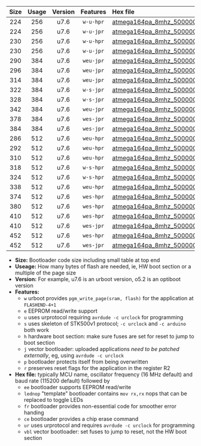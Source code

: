 |Size|Usage|Version|Features|Hex file|
|:-:|:-:|:-:|:-:|:--|
|224|256|u7.6|`w-u-hpr`|[atmega164pa_8mhz_500000bps_ur.hex](https://raw.githubusercontent.com/stefanrueger/urboot/main//atmega164pa_8mhz_500000bps_ur.hex)|
|224|256|u7.6|`w-u-jpr`|[atmega164pa_8mhz_500000bps_ur_vbl.hex](https://raw.githubusercontent.com/stefanrueger/urboot/main//atmega164pa_8mhz_500000bps_ur_vbl.hex)|
|230|256|u7.6|`w-u-hpr`|[atmega164pa_8mhz_500000bps_lednop_ur.hex](https://raw.githubusercontent.com/stefanrueger/urboot/main//atmega164pa_8mhz_500000bps_lednop_ur.hex)|
|230|256|u7.6|`w-u-jpr`|[atmega164pa_8mhz_500000bps_lednop_ur_vbl.hex](https://raw.githubusercontent.com/stefanrueger/urboot/main//atmega164pa_8mhz_500000bps_lednop_ur_vbl.hex)|
|290|384|u7.6|`weu-jpr`|[atmega164pa_8mhz_500000bps_ee_ur_vbl.hex](https://raw.githubusercontent.com/stefanrueger/urboot/main//atmega164pa_8mhz_500000bps_ee_ur_vbl.hex)|
|296|384|u7.6|`weu-jpr`|[atmega164pa_8mhz_500000bps_ee_lednop_ur_vbl.hex](https://raw.githubusercontent.com/stefanrueger/urboot/main//atmega164pa_8mhz_500000bps_ee_lednop_ur_vbl.hex)|
|314|384|u7.6|`weu-jpr`|[atmega164pa_8mhz_500000bps_ee_lednop_fr_ur_vbl.hex](https://raw.githubusercontent.com/stefanrueger/urboot/main//atmega164pa_8mhz_500000bps_ee_lednop_fr_ur_vbl.hex)|
|322|384|u7.6|`w-s-jpr`|[atmega164pa_8mhz_500000bps_vbl.hex](https://raw.githubusercontent.com/stefanrueger/urboot/main//atmega164pa_8mhz_500000bps_vbl.hex)|
|328|384|u7.6|`w-s-jpr`|[atmega164pa_8mhz_500000bps_lednop_vbl.hex](https://raw.githubusercontent.com/stefanrueger/urboot/main//atmega164pa_8mhz_500000bps_lednop_vbl.hex)|
|342|384|u7.6|`weu-jpr`|[atmega164pa_8mhz_500000bps_ee_lednop_fr_ce_ur_vbl.hex](https://raw.githubusercontent.com/stefanrueger/urboot/main//atmega164pa_8mhz_500000bps_ee_lednop_fr_ce_ur_vbl.hex)|
|378|384|u7.6|`wes-jpr`|[atmega164pa_8mhz_500000bps_ee_vbl.hex](https://raw.githubusercontent.com/stefanrueger/urboot/main//atmega164pa_8mhz_500000bps_ee_vbl.hex)|
|384|384|u7.6|`wes-jpr`|[atmega164pa_8mhz_500000bps_ee_lednop_vbl.hex](https://raw.githubusercontent.com/stefanrueger/urboot/main//atmega164pa_8mhz_500000bps_ee_lednop_vbl.hex)|
|286|512|u7.6|`weu-hpr`|[atmega164pa_8mhz_500000bps_ee_ur.hex](https://raw.githubusercontent.com/stefanrueger/urboot/main//atmega164pa_8mhz_500000bps_ee_ur.hex)|
|292|512|u7.6|`weu-hpr`|[atmega164pa_8mhz_500000bps_ee_lednop_ur.hex](https://raw.githubusercontent.com/stefanrueger/urboot/main//atmega164pa_8mhz_500000bps_ee_lednop_ur.hex)|
|310|512|u7.6|`weu-hpr`|[atmega164pa_8mhz_500000bps_ee_lednop_fr_ur.hex](https://raw.githubusercontent.com/stefanrueger/urboot/main//atmega164pa_8mhz_500000bps_ee_lednop_fr_ur.hex)|
|318|512|u7.6|`w-s-hpr`|[atmega164pa_8mhz_500000bps.hex](https://raw.githubusercontent.com/stefanrueger/urboot/main//atmega164pa_8mhz_500000bps.hex)|
|324|512|u7.6|`w-s-hpr`|[atmega164pa_8mhz_500000bps_lednop.hex](https://raw.githubusercontent.com/stefanrueger/urboot/main//atmega164pa_8mhz_500000bps_lednop.hex)|
|338|512|u7.6|`weu-hpr`|[atmega164pa_8mhz_500000bps_ee_lednop_fr_ce_ur.hex](https://raw.githubusercontent.com/stefanrueger/urboot/main//atmega164pa_8mhz_500000bps_ee_lednop_fr_ce_ur.hex)|
|374|512|u7.6|`wes-hpr`|[atmega164pa_8mhz_500000bps_ee.hex](https://raw.githubusercontent.com/stefanrueger/urboot/main//atmega164pa_8mhz_500000bps_ee.hex)|
|380|512|u7.6|`wes-hpr`|[atmega164pa_8mhz_500000bps_ee_lednop.hex](https://raw.githubusercontent.com/stefanrueger/urboot/main//atmega164pa_8mhz_500000bps_ee_lednop.hex)|
|410|512|u7.6|`wes-hpr`|[atmega164pa_8mhz_500000bps_ee_lednop_fr.hex](https://raw.githubusercontent.com/stefanrueger/urboot/main//atmega164pa_8mhz_500000bps_ee_lednop_fr.hex)|
|410|512|u7.6|`wes-jpr`|[atmega164pa_8mhz_500000bps_ee_lednop_fr_vbl.hex](https://raw.githubusercontent.com/stefanrueger/urboot/main//atmega164pa_8mhz_500000bps_ee_lednop_fr_vbl.hex)|
|452|512|u7.6|`wes-hpr`|[atmega164pa_8mhz_500000bps_ee_lednop_fr_ce.hex](https://raw.githubusercontent.com/stefanrueger/urboot/main//atmega164pa_8mhz_500000bps_ee_lednop_fr_ce.hex)|
|452|512|u7.6|`wes-jpr`|[atmega164pa_8mhz_500000bps_ee_lednop_fr_ce_vbl.hex](https://raw.githubusercontent.com/stefanrueger/urboot/main//atmega164pa_8mhz_500000bps_ee_lednop_fr_ce_vbl.hex)|

- **Size:** Bootloader code size including small table at top end
- **Useage:** How many bytes of flash are needed, ie, HW boot section or a multiple of the page size
- **Version:** For example, u7.6 is an urboot version, o5.2 is an optiboot version
- **Features:**
  + `w` urboot provides `pgm_write_page(sram, flash)` for the application at `FLASHEND-4+1`
  + `e` EEPROM read/write support
  + `u` uses urprotocol requiring `avrdude -c urclock` for programming
  + `s` uses skeleton of STK500v1 protocol; `-c urclock` and `-c arduino` both work
  + `h` hardware boot section: make sure fuses are set for reset to jump to boot section
  + `j` vector bootloader: uploaded applications *need to be patched externally*, eg, using `avrdude -c urclock`
  + `p` bootloader protects itself from being overwritten
  + `r` preserves reset flags for the application in the register R2
- **Hex file:** typically MCU name, oscillator frequency (16 MHz default) and baud rate (115200 default) followed by
  + `ee` bootloader supports EEPROM read/write
  + `lednop` "template" bootloader contains `mov rx,rx` nops that can be replaced to toggle LEDs
  + `fr` bootloader provides non-essential code for smoother error handing
  + `ce` bootloader provides a chip erase command
  + `ur` uses urprotocol and requires `avrdude -c urclock` for programming
  + `vbl` vector bootloader: set fuses to jump to reset, not the HW boot section
